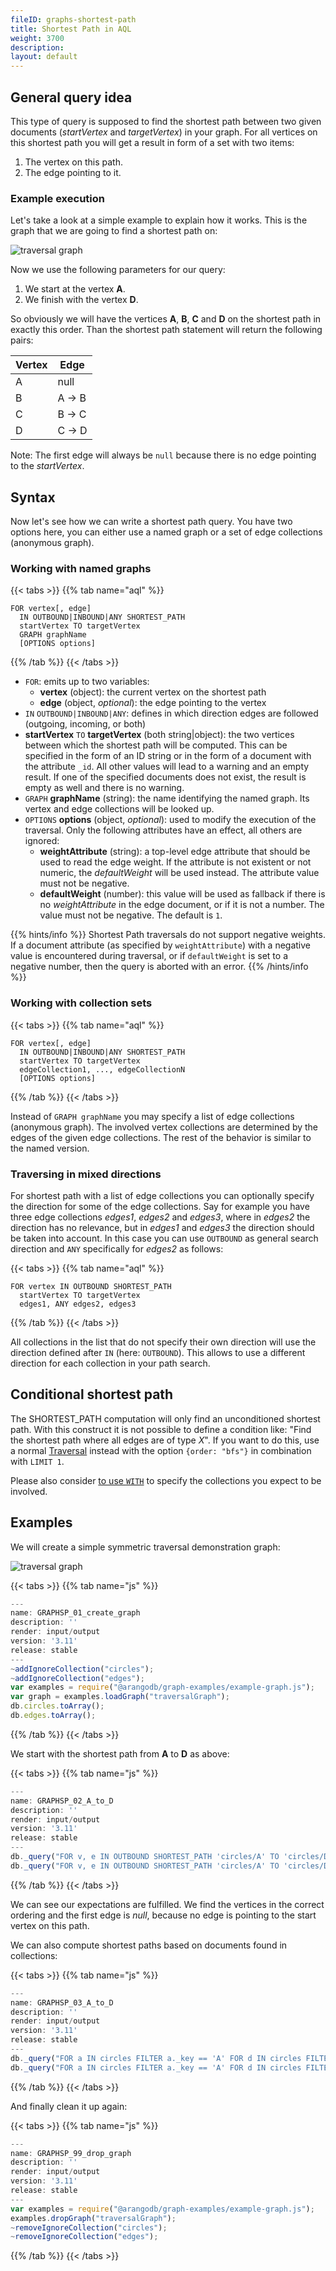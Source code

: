 ```yaml
---
fileID: graphs-shortest-path
title: Shortest Path in AQL
weight: 3700
description: 
layout: default
---
```

## General query idea

This type of query is supposed to find the shortest path between two given documents
(*startVertex* and *targetVertex*) in your graph. For all vertices on this shortest
path you will get a result in form of a set with two items:

1. The vertex on this path.
2. The edge pointing to it.

### Example execution

Let's take a look at a simple example to explain how it works.
This is the graph that we are going to find a shortest path on:

![traversal graph](/images/traversal_graph.png)

Now we use the following parameters for our query:

1. We start at the vertex **A**.
2. We finish with the vertex **D**.

So obviously we will have the vertices **A**, **B**, **C** and **D** on the
shortest path in exactly this order. Than the shortest path statement will
return the following pairs:

| Vertex | Edge  |
|--------|-------|
|    A   | null  |
|    B   | A → B |
|    C   | B → C |
|    D   | C → D |

Note: The first edge will always be `null` because there is no edge pointing
to the *startVertex*.

## Syntax

Now let's see how we can write a shortest path query.
You have two options here, you can either use a named graph or a set of edge
collections (anonymous graph).

### Working with named graphs

{{< tabs >}}
{{% tab name="aql" %}}
```aql
FOR vertex[, edge]
  IN OUTBOUND|INBOUND|ANY SHORTEST_PATH
  startVertex TO targetVertex
  GRAPH graphName
  [OPTIONS options]
```
{{% /tab %}}
{{< /tabs >}}

- `FOR`: emits up to two variables:
  - **vertex** (object): the current vertex on the shortest path
  - **edge** (object, *optional*): the edge pointing to the vertex
- `IN` `OUTBOUND|INBOUND|ANY`: defines in which direction edges are followed
  (outgoing, incoming, or both)
- **startVertex** `TO` **targetVertex** (both string\|object): the two vertices between
  which the shortest path will be computed. This can be specified in the form of
  an ID string or in the form of a document with the attribute `_id`. All other
  values will lead to a warning and an empty result. If one of the specified
  documents does not exist, the result is empty as well and there is no warning.
- `GRAPH` **graphName** (string): the name identifying the named graph. Its vertex and
  edge collections will be looked up.
- `OPTIONS` **options** (object, *optional*): used to modify the execution of the
  traversal. Only the following attributes have an effect, all others are ignored:
  - **weightAttribute** (string): a top-level edge attribute that should be used
  to read the edge weight. If the attribute is not existent or not numeric, the
  *defaultWeight* will be used instead. The attribute value must not be negative.
  - **defaultWeight** (number): this value will be used as fallback if there is
  no *weightAttribute* in the edge document, or if it is not a number.
  The value must not be negative. The default is `1`.

{{% hints/info %}}
Shortest Path traversals do not support negative weights. If a document
attribute (as specified by `weightAttribute`) with a negative value is
encountered during traversal, or if `defaultWeight` is set to a negative
number, then the query is aborted with an error.
{{% /hints/info %}}

### Working with collection sets

{{< tabs >}}
{{% tab name="aql" %}}
```aql
FOR vertex[, edge]
  IN OUTBOUND|INBOUND|ANY SHORTEST_PATH
  startVertex TO targetVertex
  edgeCollection1, ..., edgeCollectionN
  [OPTIONS options]
```
{{% /tab %}}
{{< /tabs >}}

Instead of `GRAPH graphName` you may specify a list of edge collections (anonymous
graph). The involved vertex collections are determined by the edges of the given
edge collections. The rest of the behavior is similar to the named version.

### Traversing in mixed directions

For shortest path with a list of edge collections you can optionally specify the
direction for some of the edge collections. Say for example you have three edge
collections *edges1*, *edges2* and *edges3*, where in *edges2* the direction
has no relevance, but in *edges1* and *edges3* the direction should be taken into
account. In this case you can use `OUTBOUND` as general search direction and `ANY`
specifically for *edges2* as follows:

{{< tabs >}}
{{% tab name="aql" %}}
```aql
FOR vertex IN OUTBOUND SHORTEST_PATH
  startVertex TO targetVertex
  edges1, ANY edges2, edges3
```
{{% /tab %}}
{{< /tabs >}}

All collections in the list that do not specify their own direction will use the
direction defined after `IN` (here: `OUTBOUND`). This allows to use a different
direction for each collection in your path search.

## Conditional shortest path

The SHORTEST_PATH computation will only find an unconditioned shortest path.
With this construct it is not possible to define a condition like: "Find the
shortest path where all edges are of type *X*". If you want to do this, use a
normal [Traversal](../../graphs/traversals/) instead with the option
`{order: "bfs"}` in combination with `LIMIT 1`.

Please also consider [to use `WITH`](../high-level-operations/operations-with) to specify the collections you expect to be involved.

## Examples
We will create a simple symmetric traversal demonstration graph:

![traversal graph](/images/traversal_graph.png)


 {{< tabs >}}
{{% tab name="js" %}}
```js
---
name: GRAPHSP_01_create_graph
description: ''
render: input/output
version: '3.11'
release: stable
---
~addIgnoreCollection("circles");
~addIgnoreCollection("edges");
var examples = require("@arangodb/graph-examples/example-graph.js");
var graph = examples.loadGraph("traversalGraph");
db.circles.toArray();
db.edges.toArray();
```
{{% /tab %}}
{{< /tabs >}}
 



We start with the shortest path from **A** to **D** as above:


 {{< tabs >}}
{{% tab name="js" %}}
```js
---
name: GRAPHSP_02_A_to_D
description: ''
render: input/output
version: '3.11'
release: stable
---
db._query("FOR v, e IN OUTBOUND SHORTEST_PATH 'circles/A' TO 'circles/D' GRAPH 'traversalGraph' RETURN [v._key, e._key]");
db._query("FOR v, e IN OUTBOUND SHORTEST_PATH 'circles/A' TO 'circles/D' edges RETURN [v._key, e._key]");
```
{{% /tab %}}
{{< /tabs >}}
 



We can see our expectations are fulfilled. We find the vertices in the correct ordering and
the first edge is *null*, because no edge is pointing to the start vertex on this path.

We can also compute shortest paths based on documents found in collections:


 {{< tabs >}}
{{% tab name="js" %}}
```js
---
name: GRAPHSP_03_A_to_D
description: ''
render: input/output
version: '3.11'
release: stable
---
db._query("FOR a IN circles FILTER a._key == 'A' FOR d IN circles FILTER d._key == 'D' FOR v, e IN OUTBOUND SHORTEST_PATH a TO d GRAPH 'traversalGraph' RETURN [v._key, e._key]");
db._query("FOR a IN circles FILTER a._key == 'A' FOR d IN circles FILTER d._key == 'D' FOR v, e IN OUTBOUND SHORTEST_PATH a TO d edges RETURN [v._key, e._key]");
```
{{% /tab %}}
{{< /tabs >}}
 



And finally clean it up again:


 {{< tabs >}}
{{% tab name="js" %}}
```js
---
name: GRAPHSP_99_drop_graph
description: ''
render: input/output
version: '3.11'
release: stable
---
var examples = require("@arangodb/graph-examples/example-graph.js");
examples.dropGraph("traversalGraph");
~removeIgnoreCollection("circles");
~removeIgnoreCollection("edges");
```
{{% /tab %}}
{{< /tabs >}}
 

